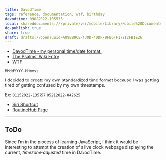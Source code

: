 ```yaml
---
title: DavodTime
tags: reference, documentation, wtf, birthday
davodtime: 09082022-105535
local: shareddocuments:///private/var/mobile/Library/Mobile%20Documents/iCloud~md~obsidian/Documents/OBSHIDDIAN/drafts/A09BB9CE-430D-4DDF-8FB6-F17912FB1E26.md
dg-publish: true
share: true
draft: drafts://open?uuid=A09BB9CE-430D-4DDF-8FB6-F17912FB1E26
---
```

- [DavodTime - my personal time/date format.](https://gist.github.com/extratone/0540718c80734fd6ec7e2c974c7a9e70)
- [The Psalms’ Wiki Entry](https://github.com/extratone/bilge/wiki/DavodTime)
- [WTF](https://davidblue.wtf/drafts/A09BB9CE-430D-4DDF-8FB6-F17912FB1E26.html)

`MMddYYYY-HHmmss`

I decided to create my own standardized time format because I was getting tired of getting confused by my own timestamps.

Ex:
`01152022-135757`
`05212022-042625`

<script src="https://gist.github.com/extratone/0540718c80734fd6ec7e2c974c7a9e70.js"></script>

- [Siri Shortcut](https://www.icloud.com/shortcuts/5a4ebd4ed057415b8915c535951c1059)
- [RoutineHub Page](https://routinehub.co/shortcut/10872/)

---

## ToDo

Since I’m in the process of learning JavaScript, I think it would be interesting to attempt the creation of a live clock webpage displaying the current, *timezone-adjusted* time in DavodTime.